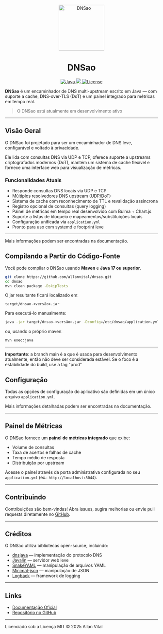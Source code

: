 <p align="center">
  <img src="" alt="DNSao" width="150" />
</p>

<h1 align="center">DNSao</h1>

<p align="center">
  <a href="https://www.java.com/">
    <img src="https://img.shields.io/badge/Java-17+-red.svg?style=for-the-badge" alt="Java">
  </a>
  <a href="https://maven.apache.org/">
    <img src="https://img.shields.io/badge/Build%20with-Maven-blue?style=for-the-badge&logo=apachemaven"/>
  </a>
  <a href="https://opensource.org/licenses/MIT">
    <img src="https://img.shields.io/badge/License-MIT-yellow.svg?style=for-the-badge" alt="License">
  </a>
</p>


**DNSao** é um encaminhador de DNS multi-upstream escrito em Java — com suporte a cache, DNS-over-TLS (DoT) e um painel integrado para métricas em tempo real.

> O DNSao está atualmente em desenvolvimento ativo

---

## Visão Geral

O DNSao foi projetado para ser um encaminhador de DNS leve, configurável e voltado à privacidade.  

Ele lida com consultas DNS via UDP e TCP, oferece suporte a upstreams criptografados modernos (DoT), mantém um sistema de cache flexível e fornece uma interface web para visualização de métricas.

### Funcionalidades Atuais

- Responde consultas DNS locais via UDP e TCP
- Múltiplos resolvedores DNS upstream (UDP/DoT)
- Sistema de cache com reconhecimento de TTL e revalidação assíncrona
- Registro opcional de consultas (query logging)
- Painel de métricas em tempo real desenvolvido com Bulma + Chart.js
- Suporte a listas de bloqueio e mapeamentos/substituições locais
- Configuração unificada via `application.yml`
- Pronto para uso com systemd e footprint leve

---

Mais informações podem ser encontradas na documentação.

## Compilando a Partir do Código-Fonte

Você pode compilar o DNSao usando **Maven** e **Java 17 ou superior**.

```bash
git clone https://github.com/allanvital/dnsao.git
cd dnsao
mvn clean package -DskipTests
```

O jar resultante ficará localizado em:

```
target/dnsao-<versão>.jar
```

Para executá-lo manualmente:

```bash
java -jar target/dnsao-<versão>.jar -Dconfig=/etc/dnsao/application.yml -Dlogback.configurationFile=/etc/dnsao/logback.xml
```

ou, usando o próprio maven:

```bash
mvn exec:java
```

---

**Importante**: a branch main é a que é usada para desenvolvimento atualmente, então não deve ser considerada estável. Se o foco é a estabilidade do build, use a tag "prod"

## Configuração

Todas as opções de configuração do aplicativo são definidas em um único arquivo `application.yml`.

Mais informações detalhadas podem ser encontradas na documentação.

---

## Painel de Métricas

O DNSao fornece um **painel de métricas integrado** que exibe:

* Volume de consultas
* Taxa de acertos e falhas de cache
* Tempo médio de resposta
* Distribuição por upstream

Acesse o painel através da porta administrativa configurada no seu `application.yml` (ex.: `http://localhost:8044`).

---

## Contribuindo

Contribuições são bem-vindas!
Abra issues, sugira melhorias ou envie pull requests diretamente no [GitHub](https://github.com/allanvital/dnsao).

---

## Créditos

O DNSao utiliza bibliotecas open-source, incluindo:

* [dnsjava](https://github.com/dnsjava/dnsjava) — implementação do protocolo DNS
* [Javalin](https://javalin.io) — servidor web leve
* [SnakeYAML](https://bitbucket.org/asomov/snakeyaml) — manipulação de arquivos YAML
* [Minimal-json](https://github.com/ralfstx/minimal-json) — manipulação de JSON
* [Logback](https://logback.qos.ch) — framework de logging

---

## Links

* [Documentação Oficial](https://github.com/allanvital/dnsao)
* [Repositório no GitHub](https://github.com/allanvital/dnsao)

---

Licenciado sob a Licença MIT © 2025 Allan Vital
